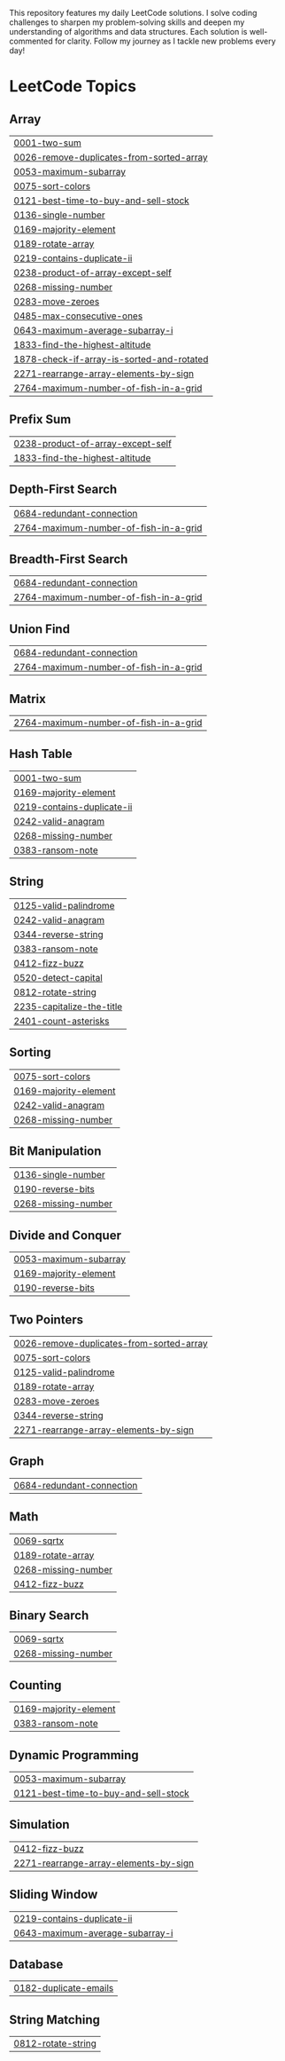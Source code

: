 
This repository features my daily LeetCode solutions. I solve coding challenges to sharpen my problem-solving skills and deepen my understanding of algorithms and data structures. Each solution is well-commented for clarity. Follow my journey as I tackle new problems every day!

<!---LeetCode Topics Start-->
# LeetCode Topics
## Array
|  |
| ------- |
| [0001-two-sum](https://github.com/Karthikk29/Solved-LeetCode/tree/master/0001-two-sum) |
| [0026-remove-duplicates-from-sorted-array](https://github.com/Karthikk29/Solved-LeetCode/tree/master/0026-remove-duplicates-from-sorted-array) |
| [0053-maximum-subarray](https://github.com/Karthikk29/Solved-LeetCode/tree/master/0053-maximum-subarray) |
| [0075-sort-colors](https://github.com/Karthikk29/Solved-LeetCode/tree/master/0075-sort-colors) |
| [0121-best-time-to-buy-and-sell-stock](https://github.com/Karthikk29/Solved-LeetCode/tree/master/0121-best-time-to-buy-and-sell-stock) |
| [0136-single-number](https://github.com/Karthikk29/Solved-LeetCode/tree/master/0136-single-number) |
| [0169-majority-element](https://github.com/Karthikk29/Solved-LeetCode/tree/master/0169-majority-element) |
| [0189-rotate-array](https://github.com/Karthikk29/Solved-LeetCode/tree/master/0189-rotate-array) |
| [0219-contains-duplicate-ii](https://github.com/Karthikk29/Solved-LeetCode/tree/master/0219-contains-duplicate-ii) |
| [0238-product-of-array-except-self](https://github.com/Karthikk29/Solved-LeetCode/tree/master/0238-product-of-array-except-self) |
| [0268-missing-number](https://github.com/Karthikk29/Solved-LeetCode/tree/master/0268-missing-number) |
| [0283-move-zeroes](https://github.com/Karthikk29/Solved-LeetCode/tree/master/0283-move-zeroes) |
| [0485-max-consecutive-ones](https://github.com/Karthikk29/Solved-LeetCode/tree/master/0485-max-consecutive-ones) |
| [0643-maximum-average-subarray-i](https://github.com/Karthikk29/Solved-LeetCode/tree/master/0643-maximum-average-subarray-i) |
| [1833-find-the-highest-altitude](https://github.com/Karthikk29/Solved-LeetCode/tree/master/1833-find-the-highest-altitude) |
| [1878-check-if-array-is-sorted-and-rotated](https://github.com/Karthikk29/Solved-LeetCode/tree/master/1878-check-if-array-is-sorted-and-rotated) |
| [2271-rearrange-array-elements-by-sign](https://github.com/Karthikk29/Solved-LeetCode/tree/master/2271-rearrange-array-elements-by-sign) |
| [2764-maximum-number-of-fish-in-a-grid](https://github.com/Karthikk29/Solved-LeetCode/tree/master/2764-maximum-number-of-fish-in-a-grid) |
## Prefix Sum
|  |
| ------- |
| [0238-product-of-array-except-self](https://github.com/Karthikk29/Solved-LeetCode/tree/master/0238-product-of-array-except-self) |
| [1833-find-the-highest-altitude](https://github.com/Karthikk29/Solved-LeetCode/tree/master/1833-find-the-highest-altitude) |
## Depth-First Search
|  |
| ------- |
| [0684-redundant-connection](https://github.com/Karthikk29/Solved-LeetCode/tree/master/0684-redundant-connection) |
| [2764-maximum-number-of-fish-in-a-grid](https://github.com/Karthikk29/Solved-LeetCode/tree/master/2764-maximum-number-of-fish-in-a-grid) |
## Breadth-First Search
|  |
| ------- |
| [0684-redundant-connection](https://github.com/Karthikk29/Solved-LeetCode/tree/master/0684-redundant-connection) |
| [2764-maximum-number-of-fish-in-a-grid](https://github.com/Karthikk29/Solved-LeetCode/tree/master/2764-maximum-number-of-fish-in-a-grid) |
## Union Find
|  |
| ------- |
| [0684-redundant-connection](https://github.com/Karthikk29/Solved-LeetCode/tree/master/0684-redundant-connection) |
| [2764-maximum-number-of-fish-in-a-grid](https://github.com/Karthikk29/Solved-LeetCode/tree/master/2764-maximum-number-of-fish-in-a-grid) |
## Matrix
|  |
| ------- |
| [2764-maximum-number-of-fish-in-a-grid](https://github.com/Karthikk29/Solved-LeetCode/tree/master/2764-maximum-number-of-fish-in-a-grid) |
## Hash Table
|  |
| ------- |
| [0001-two-sum](https://github.com/Karthikk29/Solved-LeetCode/tree/master/0001-two-sum) |
| [0169-majority-element](https://github.com/Karthikk29/Solved-LeetCode/tree/master/0169-majority-element) |
| [0219-contains-duplicate-ii](https://github.com/Karthikk29/Solved-LeetCode/tree/master/0219-contains-duplicate-ii) |
| [0242-valid-anagram](https://github.com/Karthikk29/Solved-LeetCode/tree/master/0242-valid-anagram) |
| [0268-missing-number](https://github.com/Karthikk29/Solved-LeetCode/tree/master/0268-missing-number) |
| [0383-ransom-note](https://github.com/Karthikk29/Solved-LeetCode/tree/master/0383-ransom-note) |
## String
|  |
| ------- |
| [0125-valid-palindrome](https://github.com/Karthikk29/Solved-LeetCode/tree/master/0125-valid-palindrome) |
| [0242-valid-anagram](https://github.com/Karthikk29/Solved-LeetCode/tree/master/0242-valid-anagram) |
| [0344-reverse-string](https://github.com/Karthikk29/Solved-LeetCode/tree/master/0344-reverse-string) |
| [0383-ransom-note](https://github.com/Karthikk29/Solved-LeetCode/tree/master/0383-ransom-note) |
| [0412-fizz-buzz](https://github.com/Karthikk29/Solved-LeetCode/tree/master/0412-fizz-buzz) |
| [0520-detect-capital](https://github.com/Karthikk29/Solved-LeetCode/tree/master/0520-detect-capital) |
| [0812-rotate-string](https://github.com/Karthikk29/Solved-LeetCode/tree/master/0812-rotate-string) |
| [2235-capitalize-the-title](https://github.com/Karthikk29/Solved-LeetCode/tree/master/2235-capitalize-the-title) |
| [2401-count-asterisks](https://github.com/Karthikk29/Solved-LeetCode/tree/master/2401-count-asterisks) |
## Sorting
|  |
| ------- |
| [0075-sort-colors](https://github.com/Karthikk29/Solved-LeetCode/tree/master/0075-sort-colors) |
| [0169-majority-element](https://github.com/Karthikk29/Solved-LeetCode/tree/master/0169-majority-element) |
| [0242-valid-anagram](https://github.com/Karthikk29/Solved-LeetCode/tree/master/0242-valid-anagram) |
| [0268-missing-number](https://github.com/Karthikk29/Solved-LeetCode/tree/master/0268-missing-number) |
## Bit Manipulation
|  |
| ------- |
| [0136-single-number](https://github.com/Karthikk29/Solved-LeetCode/tree/master/0136-single-number) |
| [0190-reverse-bits](https://github.com/Karthikk29/Solved-LeetCode/tree/master/0190-reverse-bits) |
| [0268-missing-number](https://github.com/Karthikk29/Solved-LeetCode/tree/master/0268-missing-number) |
## Divide and Conquer
|  |
| ------- |
| [0053-maximum-subarray](https://github.com/Karthikk29/Solved-LeetCode/tree/master/0053-maximum-subarray) |
| [0169-majority-element](https://github.com/Karthikk29/Solved-LeetCode/tree/master/0169-majority-element) |
| [0190-reverse-bits](https://github.com/Karthikk29/Solved-LeetCode/tree/master/0190-reverse-bits) |
## Two Pointers
|  |
| ------- |
| [0026-remove-duplicates-from-sorted-array](https://github.com/Karthikk29/Solved-LeetCode/tree/master/0026-remove-duplicates-from-sorted-array) |
| [0075-sort-colors](https://github.com/Karthikk29/Solved-LeetCode/tree/master/0075-sort-colors) |
| [0125-valid-palindrome](https://github.com/Karthikk29/Solved-LeetCode/tree/master/0125-valid-palindrome) |
| [0189-rotate-array](https://github.com/Karthikk29/Solved-LeetCode/tree/master/0189-rotate-array) |
| [0283-move-zeroes](https://github.com/Karthikk29/Solved-LeetCode/tree/master/0283-move-zeroes) |
| [0344-reverse-string](https://github.com/Karthikk29/Solved-LeetCode/tree/master/0344-reverse-string) |
| [2271-rearrange-array-elements-by-sign](https://github.com/Karthikk29/Solved-LeetCode/tree/master/2271-rearrange-array-elements-by-sign) |
## Graph
|  |
| ------- |
| [0684-redundant-connection](https://github.com/Karthikk29/Solved-LeetCode/tree/master/0684-redundant-connection) |
## Math
|  |
| ------- |
| [0069-sqrtx](https://github.com/Karthikk29/Solved-LeetCode/tree/master/0069-sqrtx) |
| [0189-rotate-array](https://github.com/Karthikk29/Solved-LeetCode/tree/master/0189-rotate-array) |
| [0268-missing-number](https://github.com/Karthikk29/Solved-LeetCode/tree/master/0268-missing-number) |
| [0412-fizz-buzz](https://github.com/Karthikk29/Solved-LeetCode/tree/master/0412-fizz-buzz) |
## Binary Search
|  |
| ------- |
| [0069-sqrtx](https://github.com/Karthikk29/Solved-LeetCode/tree/master/0069-sqrtx) |
| [0268-missing-number](https://github.com/Karthikk29/Solved-LeetCode/tree/master/0268-missing-number) |
## Counting
|  |
| ------- |
| [0169-majority-element](https://github.com/Karthikk29/Solved-LeetCode/tree/master/0169-majority-element) |
| [0383-ransom-note](https://github.com/Karthikk29/Solved-LeetCode/tree/master/0383-ransom-note) |
## Dynamic Programming
|  |
| ------- |
| [0053-maximum-subarray](https://github.com/Karthikk29/Solved-LeetCode/tree/master/0053-maximum-subarray) |
| [0121-best-time-to-buy-and-sell-stock](https://github.com/Karthikk29/Solved-LeetCode/tree/master/0121-best-time-to-buy-and-sell-stock) |
## Simulation
|  |
| ------- |
| [0412-fizz-buzz](https://github.com/Karthikk29/Solved-LeetCode/tree/master/0412-fizz-buzz) |
| [2271-rearrange-array-elements-by-sign](https://github.com/Karthikk29/Solved-LeetCode/tree/master/2271-rearrange-array-elements-by-sign) |
## Sliding Window
|  |
| ------- |
| [0219-contains-duplicate-ii](https://github.com/Karthikk29/Solved-LeetCode/tree/master/0219-contains-duplicate-ii) |
| [0643-maximum-average-subarray-i](https://github.com/Karthikk29/Solved-LeetCode/tree/master/0643-maximum-average-subarray-i) |
## Database
|  |
| ------- |
| [0182-duplicate-emails](https://github.com/Karthikk29/Solved-LeetCode/tree/master/0182-duplicate-emails) |
## String Matching
|  |
| ------- |
| [0812-rotate-string](https://github.com/Karthikk29/Solved-LeetCode/tree/master/0812-rotate-string) |
<!---LeetCode Topics End-->